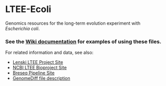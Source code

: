 # LTEE-Ecoli
Genomics resources for the long-term evolution experiment with *Escherichia coli*.

### See the [Wiki documentation](https://github.com/barricklab/LTEE-Ecoli/wiki) for examples of using these files.

For related information and data, see also:
* [Lenski LTEE Project Site](http://myxo.css.msu.edu/ecoli)
* [NCBI LTEE Bioproject Site](http://www.ncbi.nlm.nih.gov/bioproject/294072)
* [Breseq Pipeline Site](https://github.com/barricklab/breseq)
* [GenomeDiff file description](http://barricklab.org/twiki/pub/Lab/ToolsBacterialGenomeResequencing/documentation/gd_format.html)
